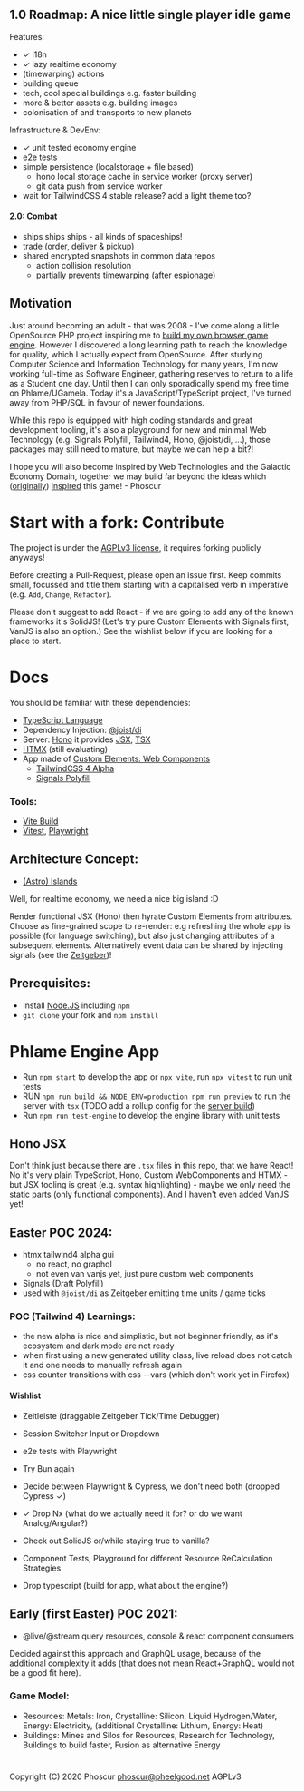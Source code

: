 ## 1.0 Roadmap: A nice little single player idle game

Features:

- ✓ i18n
- ✓ lazy realtime economy
- (timewarping) actions
- building queue
- tech, cool special buildings e.g. faster building
- more & better assets e.g. building images
- colonisation of and transports to new planets

Infrastructure & DevEnv:

- ✓ unit tested economy engine
- e2e tests
- simple persistence (localstorage + file based)
  - hono local storage cache in service worker (proxy server)
  - git data push from service worker
- wait for TailwindCSS 4 stable release? add a light theme too?

#### 2.0: Combat

- ships ships ships - all kinds of spaceships!
- trade (order, deliver & pickup)
- shared encrypted snapshots in common data repos
  - action collision resolution
  - partially prevents timewarping (after espionage)

## Motivation

Just around becoming an adult - that was 2008 - I've come along a little OpenSource PHP project inspiring me to [build my own browser game engine](https://ugamela-blog.pheelgood.net/2008/08/30/phlame-engine-ressourcenberechnung-fusionskraftwerkproblem-bauliste-mit-wartefunktion/). However I discovered a long learning path to reach the knowledge for quality, which I actually expect from OpenSource. After studying Computer Science and Information Technology for many years, I'm now working full-time as Software Engineer, gathering reserves to return to a life as a Student one day. Until then I can only sporadically spend my free time on Phlame/UGamela. Today it's a JavaScript/TypeScript project, I've turned away from PHP/SQL in favour of newer foundations.

While this repo is equipped with high coding standards and great development tooling, it's also a playground for new and minimal Web Technology (e.g. Signals Polyfill, Tailwind4, Hono, @joist/di, ...), those packages may still need to mature, but maybe we can help a bit?!

I hope you will also become inspired by Web Technologies and the Galactic Economy Domain, together we may build far beyond the ideas which ([originally](https://ugamela-blog.pheelgood.net/2008/08/21/ugamelas-geschichte/)) [inspired](https://www.owiki.de/index.php/Ugamela) this game! - Phoscur

# Start with a fork: Contribute

The project is under the [AGPLv3 license](./license.md), it requires forking publicly anyways!

Before creating a Pull-Request, please open an issue first. Keep commits small, focussed and title them starting with a capitalised verb in imperative (e.g. `Add`, `Change`, `Refactor`).

Please don't suggest to add React - if we are going to add any of the known frameworks it's SolidJS! (Let's try pure Custom Elements with Signals first, VanJS is also an option.)
See the wishlist below if you are looking for a place to start.

# Docs

You should be familiar with these dependencies:

- [TypeScript Language](https://www.typescriptlang.org/docs/)
- Dependency Injection: [@joist/di](https://github.com/joist-framework/joist/tree/main/packages/di#di)
- Server: [Hono](https://hono.dev/concepts/motivation) it provides [JSX](https://hono.dev/jsx#usage), [TSX](https://tsx.is/)
- [HTMX](https://htmx.org/) (still evaluating)
- App made of [Custom Elements: Web Components](https://developer.mozilla.org/en-US/docs/Web/API/Web_Components/Using_custom_elements)
  - [TailwindCSS 4 Alpha](https://tailwindcss.com/blog/tailwindcss-v4-alpha)
  - [Signals Polyfill](https://github.com/proposal-signals/signal-polyfill?tab=readme-ov-file#examples)

### Tools:

- [Vite Build](https://vitejs.dev/)
- [Vitest](https://vitest.dev/), [Playwright](https://vitest.dev/)

## Architecture Concept:

- [(Astro) Islands](https://docs.astro.build/en/concepts/islands/)

Well, for realtime economy, we need a nice big island :D

Render functional JSX (Hono) then hyrate Custom Elements from attributes. Choose as fine-grained scope to re-render: e.g refreshing the whole app is possible (for language switching), but also just changing attributes of a subsequent elements. Alternatively event data can be shared by injecting signals (see the [Zeitgeber](./blob/master/src/app/tick/zeit.element.tsx))!

## Prerequisites:

- Install [Node.JS](https://nodejs.org) including `npm`
- `git clone` your fork and `npm install`

# Phlame Engine App

- Run `npm start` to develop the app or `npx vite`, run `npx vitest` to run unit tests
- RUN `npm run build && NODE_ENV=production npm run preview` to run the server with `tsx` (TODO add a rollup config for the [server build](https://blog.devgenius.io/full-stack-development-with-vite-and-hono-1b8c26f48956))
- Run `npm run test-engine` to develop the engine library with unit tests

## Hono JSX

Don't think just because there are `.tsx` files in this repo, that we have React! No it's very plain TypeScript, Hono, Custom WebComponents and HTMX - but JSX tooling is great (e.g. syntax highlighting) - maybe we only need the static parts (only functional components). And I haven't even added VanJS yet!

## Easter POC 2024:

- htmx tailwind4 alpha gui
  - no react, no graphql
  - not even van vanjs yet, just pure custom web components
- Signals (Draft Polyfill)
- used with `@joist/di` as Zeitgeber emitting time units / game ticks

### POC (Tailwind 4) Learnings:

- the new alpha is nice and simplistic, but not beginner friendly, as it's ecosystem and dark mode are not ready
- when first using a new generated utility class, live reload does not catch it and one needs to manually refresh again
- css counter transitions with css --vars (which don't work yet in Firefox)

#### Wishlist

- Zeitleiste (draggable Zeitgeber Tick/Time Debugger)
- Session Switcher Input or Dropdown

- e2e tests with Playwright
- Try Bun again
- Decide between Playwright & Cypress, we don't need both (dropped Cypress ✓)
- ✓ Drop Nx (what do we actually need it for? or do we want Analog/Angular?)
- Check out SolidJS or/while staying true to vanilla?
- Component Tests, Playground for different Resource ReCalculation Strategies
- Drop typescript (build for app, what about the engine?)

## Early (first Easter) POC 2021:

- @live/@stream query resources, console & react component consumers

Decided against this approach and GraphQL usage, because of the additional complexity it adds (that does not mean React+GraphQL would not be a good fit here).

### Game Model:

- Resources: Metals: Iron, Crystalline: Silicon, Liquid Hydrogen/Water, Energy: Electricity, (additional Crystalline: Lithium, Energy: Heat)
- Buildings:
  Mines and Silos for Resources,
  Research for Technology,
  Buildings to build faster,
  Fusion as alternative Energy

#

Copyright (C) 2020 Phoscur <phoscur@pheelgood.net> AGPLv3
